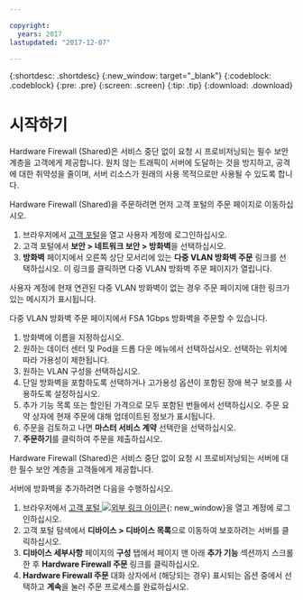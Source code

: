 ```yaml
---

copyright:
  years: 2017
lastupdated: "2017-12-07"

---
```


{:shortdesc: .shortdesc}
{:new_window: target="_blank"}
{:codeblock: .codeblock}
{:pre: .pre}
{:screen: .screen}
{:tip: .tip}
{:download: .download}

# 시작하기
Hardware Firewall (Shared)은 서비스 중단 없이 요청 시 프로비저닝되는 필수 보안 계층을 고객에게 제공합니다. 원치 않는 트래픽이 서버에 도달하는 것을 방지하고, 공격에 대한 취약성을 줄이며, 서버 리소스가 원래의 사용 목적으로만 사용될 수 있도록 합니다. 

Hardware Firewall (Shared)을 주문하려면 먼저 고객 포털의 주문 페이지로 이동하십시오.

1. 브라우저에서 [고객 포털](https://control.softlayer.com/)을 열고 사용자 계정에 로그인하십시오.
2. 고객 포털에서 **보안 > 네트워크 보안 > 방화벽**을 선택하십시오.
3. **방화벽** 페이지에서 오른쪽 상단 모서리에 있는 **다중 VLAN 방화벽 주문** 링크를 선택하십시오. 이 링크를 클릭하면 다중 VLAN 방화벽 주문 페이지가 열립니다.

사용자 계정에 현재 연관된 다중 VLAN 방화벽이 없는 경우 주문 페이지에 대한 링크가 있는 메시지가 표시됩니다.

다중 VLAN 방화벽 주문 페이지에서 FSA 1Gbps 방화벽을 주문할 수 있습니다.

1. 방화벽에 이름을 지정하십시오.
2. 원하는 데이터 센터 및 Pod을 드롭 다운 메뉴에서 선택하십시오. 선택하는 위치에 따라 가용성이 제한됩니다.
3. 원하는 VLAN 구성을 선택하십시오.
4. 단일 방화벽을 포함하도록 선택하거나 고가용성 옵션이 포함된 장애 복구 보호를 사용하도록 설정하십시오.
5. 추가 기능 목록 또는 할인된 가격으로 모두 포함된 번들에서 선택하십시오. 주문 요약 상자에 현재 주문에 대해 업데이트된 정보가 표시됩니다. 
6. 주문을 검토하고 나면 **마스터 서비스 계약** 선택란을 선택하십시오. 
7. **주문하기**를 클릭하여 주문을 제출하십시오.

Hardware Firewall (Shared)은 서비스 중단 없이 요청 시 프로비저닝되는 서버에 대한 필수 보안 계층을 고객들에게 제공합니다.

서버에 방화벽을 추가하려면 다음을 수행하십시오.

1. 브라우저에서 [고객 포털 ![외부 링크 아이콘](../../icons/launch-glyph.svg "외부 링크 아이콘")](https://control.softlayer.com/){: new_window}을 열고 계정에 로그인하십시오.
2. 고객 포털 탐색에서 **디바이스 > 디바이스 목록**으로 이동하여 보호하려는 서버를 클릭하십시오.  
3. **디바이스 세부사항** 페이지의 **구성** 탭에서 페이지 맨 아래 **추가 기능** 섹션까지 스크롤한 후 **Hardware Firewall 주문** 링크를 클릭하십시오. 
4. **Hardware Firewall 주문** 대화 상자에서 (해당되는 경우) 표시되는 옵션 중에서 선택하고 **계속**을 눌러 주문 프로세스를 완료하십시오.
